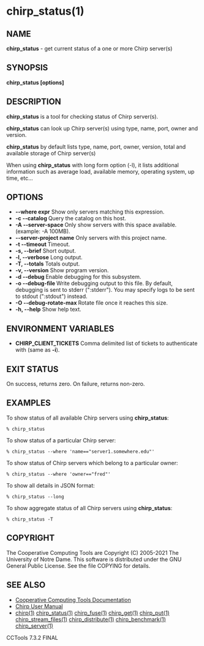 






















# chirp_status(1)

## NAME
**chirp_status** - get current status of a one or more Chirp server(s)

## SYNOPSIS
****chirp_status [options] <nane> <value>****

## DESCRIPTION
**chirp_status** is a tool for checking status of Chirp server(s).

**chirp_status** can look up Chirp server(s) using type, name, port, owner and version.

**chirp_status** by default lists type, name, port, owner, version, total and available storage of Chirp server(s)

When using **chirp_status** with long form option (-l), it lists additional information such as average load, available memory, operating system, up time, etc...

## OPTIONS

- **--where expr**  Show only servers matching this expression.
- **-c --catalog <host>** Query the catalog on this host.
- **-A --server-space <size>** Only show servers with this space available. (example: -A 100MB).
- **--server-project name** Only servers with this project name.
- **-t --timeout <time>** Timeout.
- **-s, --brief** Short output.
- **-l, --verbose** Long output.
- **-T, --totals** Totals output.
- **-v, --version** Show program version.
- **-d --debug <flag>** Enable debugging for this subsystem.
- **-o --debug-file <file>** Write debugging output to this file. By default, debugging is sent to stderr (":stderr"). You may specify logs to be sent to stdout (":stdout") instead.
- **-O --debug-rotate-max <bytes>** Rotate file once it reaches this size.
- **-h, --help** Show help text.


## ENVIRONMENT VARIABLES


- ****CHIRP_CLIENT_TICKETS**** Comma delimited list of tickets to authenticate with (same as **-i**).


## EXIT STATUS
On success, returns zero.  On failure, returns non-zero.

## EXAMPLES

To show status of all available Chirp servers using **chirp_status**:

```
% chirp_status
```

To show status of a particular Chirp server:

```
% chirp_status --where 'name=="server1.somewhere.edu"'
```

To show status of Chirp servers which belong to a particular owner:

```
% chirp_status --where 'owner=="fred"'
```

To show all details in JSON format:

```
% chirp_status --long
```

To show aggregate status of all Chirp servers using  **chirp_status**:

```
% chirp_status -T
```

## COPYRIGHT

The Cooperative Computing Tools are Copyright (C) 2005-2021 The University of Notre Dame.  This software is distributed under the GNU General Public License.  See the file COPYING for details.

## SEE ALSO


- [Cooperative Computing Tools Documentation]("../index.html")
- [Chirp User Manual]("../chirp.html")
- [chirp(1)](chirp.md)  [chirp_status(1)](chirp_status.md)  [chirp_fuse(1)](chirp_fuse.md)  [chirp_get(1)](chirp_get.md)  [chirp_put(1)](chirp_put.md)  [chirp_stream_files(1)](chirp_stream_files.md)  [chirp_distribute(1)](chirp_distribute.md)  [chirp_benchmark(1)](chirp_benchmark.md)  [chirp_server(1)](chirp_server.md)


CCTools 7.3.2 FINAL
